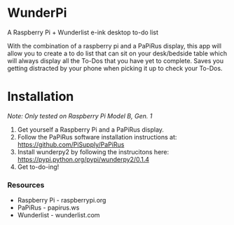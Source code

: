 # WunderPi
A Raspberry Pi + Wunderlist e-ink desktop to-do list

With the combination of a raspberry pi and a PaPiRus display, this app will allow you to create a to do list that can sit on your desk/bedside table which will always display all the To-Dos that you have yet to complete. Saves you getting distracted by your phone when picking it up to check your To-Dos.

# Installation
*Note: Only tested on Raspberry Pi Model B, Gen. 1*

1. Get yourself a Raspberry Pi and a PaPiRus display.
2. Follow the PaPiRus software installation instructions at: https://github.com/PiSupply/PaPiRus
3. Install wunderpy2 by following the instrucitons here: https://pypi.python.org/pypi/wunderpy2/0.1.4
4. Get to-do-ing!

### Resources
* Raspberry Pi - raspberrypi.org
* PaPiRus - papirus.ws
* Wunderlist - wunderlist.com
